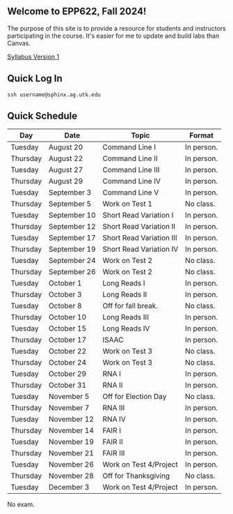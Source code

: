 Welcome to EPP622, Fall 2024!
--------------------------------------

The purpose of this site is to provide a resource for students and instructors participating in the course. It's easier for me to update and build labs than Canvas.

[Syllabus Version 1]()

## Quick Log In
```
ssh username@sphinx.ag.utk.edu
```

## Quick Schedule
Day | Date | Topic | Format
-- | -- | -- | --
Tuesday | August 20 | Command Line I | In person.
Thursday | August 22 | Command Line II | In person.
Tuesday | August 27 | Command Line III | In person.
Thursday | August 29 | Command Line IV | In person.
Tuesday | September 3 | Command Line V | In person.
Thursday | September 5 | Work on Test 1 | No class. 
Tuesday | September 10 | Short Read Variation I  | In person.
Thursday | September 12 | Short Read Variation II | In person. 
Tuesday | September 17 | Short Read Variation III  | In person.
Thursday | September 19 | Short Read Variation IV | In person. 
Tuesday | September 24 | Work on Test 2  | No class.
Thursday | September 26 | Work on Test 2 | No class. 
Tuesday | October 1 | Long Reads I   | In person.
Thursday | October 3 | Long Reads II | In person.
Tuesday | October 8 | Off for fall break. | No class.
Thursday | October 10 | Long Reads III   | In person.
Tuesday | October 15 | Long Reads IV | In person.
Thursday | October 17 | ISAAC | In person.
Tuesday | October 22 | Work on Test 3 | No class.
Thursday | October 24 | Work on Test 3 | No class.
Tuesday | October 29 | RNA I  | In person.
Thursday | October 31 | RNA II | In person.
Tuesday | November 5 | Off for Election Day  | No class.
Thursday | November 7 | RNA III | In person.
Tuesday | November 12 | RNA IV  | In person.
Thursday | November 14 | FAIR I | In person.
Tuesday | November 19 | FAIR II  | In person.
Thursday | November 21 | FAIR III | In person.
Tuesday | November 26 | Work on Test 4/Project | In person.
Thursday | November 28 | Off for Thanksgiving | No class.
Tuesday | December 3 | Work on Test 4/Project | In person.

No exam.


